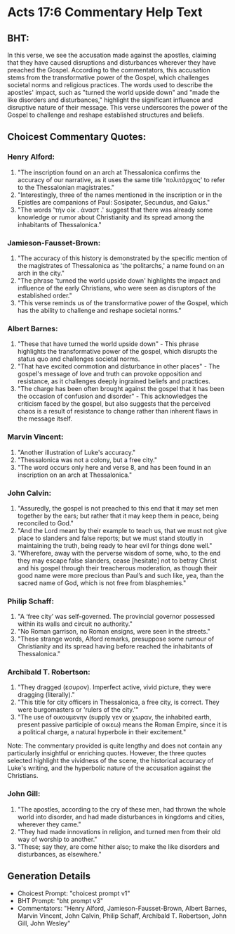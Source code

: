 # Acts 17:6 Commentary Help Text

## BHT:
In this verse, we see the accusation made against the apostles, claiming that they have caused disruptions and disturbances wherever they have preached the Gospel. According to the commentators, this accusation stems from the transformative power of the Gospel, which challenges societal norms and religious practices. The words used to describe the apostles' impact, such as "turned the world upside down" and "made the like disorders and disturbances," highlight the significant influence and disruptive nature of their message. This verse underscores the power of the Gospel to challenge and reshape established structures and beliefs.

## Choicest Commentary Quotes:
### Henry Alford:
1. "The inscription found on an arch at Thessalonica confirms the accuracy of our narrative, as it uses the same title 'πολιτάρχας' to refer to the Thessalonian magistrates." 
2. "Interestingly, three of the names mentioned in the inscription or in the Epistles are companions of Paul: Sosipater, Secundus, and Gaius." 
3. "The words 'τὴν οἰκ  .   ἀναστ  .' suggest that there was already some knowledge or rumor about Christianity and its spread among the inhabitants of Thessalonica."

### Jamieson-Fausset-Brown:
1. "The accuracy of this history is demonstrated by the specific mention of the magistrates of Thessalonica as 'the politarchs,' a name found on an arch in the city."
2. "The phrase 'turned the world upside down' highlights the impact and influence of the early Christians, who were seen as disruptors of the established order."
3. "This verse reminds us of the transformative power of the Gospel, which has the ability to challenge and reshape societal norms."

### Albert Barnes:
1. "These that have turned the world upside down" - This phrase highlights the transformative power of the gospel, which disrupts the status quo and challenges societal norms.
2. "That have excited commotion and disturbance in other places" - The gospel's message of love and truth can provoke opposition and resistance, as it challenges deeply ingrained beliefs and practices.
3. "The charge has been often brought against the gospel that it has been the occasion of confusion and disorder" - This acknowledges the criticism faced by the gospel, but also suggests that the perceived chaos is a result of resistance to change rather than inherent flaws in the message itself.

### Marvin Vincent:
1. "Another illustration of Luke's accuracy."
2. "Thessalonica was not a colony, but a free city."
3. "The word occurs only here and verse 8, and has been found in an inscription on an arch at Thessalonica."

### John Calvin:
1. "Assuredly, the gospel is not preached to this end that it may set men together by the ears; but rather that it may keep them in peace, being reconciled to God."
2. "And the Lord meant by their example to teach us, that we must not give place to slanders and false reports; but we must stand stoutly in maintaining the truth, being ready to hear evil for things done well."
3. "Wherefore, away with the perverse wisdom of some, who, to the end they may escape false slanders, cease [hesitate] not to betray Christ and his gospel through their treacherous moderation, as though their good name were more precious than Paul’s and such like, yea, than the sacred name of God, which is not free from blasphemies."

### Philip Schaff:
1. "A ‘free city’ was self-governed. The provincial governor possessed within its walls and circuit no authority."
2. "No Roman garrison, no Roman ensigns, were seen in the streets."
3. "These strange words, Alford remarks, presuppose some rumour of Christianity and its spread having before reached the inhabitants of Thessalonica."

### Archibald T. Robertson:
1. "They dragged (εσυρον). Imperfect active, vivid picture, they were dragging (literally)."
2. "This title for city officers in Thessalonica, a free city, is correct. They were burgomasters or 'rulers of the city.'"
3. "The use of οικουμενην (supply γεν or χωραν, the inhabited earth, present passive participle of οικεω) means the Roman Empire, since it is a political charge, a natural hyperbole in their excitement."

Note: The commentary provided is quite lengthy and does not contain any particularly insightful or enriching quotes. However, the three quotes selected highlight the vividness of the scene, the historical accuracy of Luke's writing, and the hyperbolic nature of the accusation against the Christians.

### John Gill:
1. "The apostles, according to the cry of these men, had thrown the whole world into disorder, and had made disturbances in kingdoms and cities, wherever they came."
2. "They had made innovations in religion, and turned men from their old way of worship to another."
3. "These; say they, are come hither also; to make the like disorders and disturbances, as elsewhere."


## Generation Details
- Choicest Prompt: "choicest prompt v1"
- BHT Prompt: "bht prompt v3"
- Commentators: "Henry Alford, Jamieson-Fausset-Brown, Albert Barnes, Marvin Vincent, John Calvin, Philip Schaff, Archibald T. Robertson, John Gill, John Wesley"
